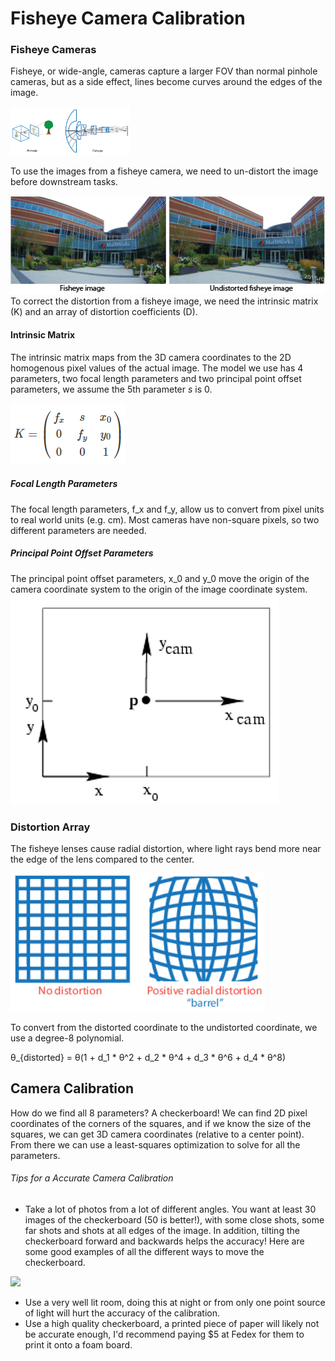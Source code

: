 # Fisheye Camera Calibration

### Fisheye Cameras

Fisheye, or wide-angle, cameras capture a larger FOV than normal pinhole cameras, but as a side effect, lines become curves around the edges of the image.  

<img src="Images/pinhole_fisheye.png"  style="zoom:30%;" />

To use the images from a fisheye camera, we need to un-distort the image before downstream tasks. 

<img src="Images/fisheyebeforeafter.png" style="zoom:120%;" />
To correct the distortion from a fisheye image, we need the  intrinsic matrix (K) and an array of distortion coefficients (D). 

#### Intrinsic Matrix

The intrinsic matrix maps from the 3D camera coordinates to the 2D homogenous pixel values of the actual image.  The model we use has 4 parameters, two focal length parameters and two principal point offset parameters, we assume the 5th parameter *s* is 0.

<img src="Images/instrinsic.PNG"  />

##### Focal Length Parameters

The focal length parameters, f_x and f_y, allow us to convert from pixel units to real world units (e.g. cm). Most cameras have non-square pixels, so two different parameters are needed. 

##### Principal Point Offset Parameters

The principal point offset parameters, x_0 and y_0 move the origin of the camera coordinate system to the origin of the image coordinate system.
<img src="Images/pp_offset.PNG"  />

### Distortion Array

The fisheye lenses cause radial distortion, where light rays bend more near the edge of the lens compared to the center. 

<img src="Images\distortion.PNG" alt="distortion" style="zoom:130%;" />

To convert from the distorted coordinate to the undistorted coordinate, we use a degree-8 polynomial. 

θ_{distorted} = θ(1 + d_1 * θ^2 + d_2 * θ^4 + d_3 * θ^6 + d_4 * θ^8)





## Camera Calibration

How do we find all 8 parameters? A checkerboard! We can find 2D pixel coordinates of the corners of the squares, and if we know the size of the squares, we can get 3D camera coordinates (relative to a center point). From there we can use a least-squares optimization to solve for all the parameters. 

######  Tips for a Accurate Camera Calibration

- Take a lot of photos from a lot of different angles. You want at least 30 images of the checkerboard (50 is better!), with some close shots, some far shots and shots at all edges of the image. In addition, tilting the checkerboard forward and backwards helps the accuracy! Here are some good examples of all the different ways to move the checkerboard.
<img src="Images/cheboard_examples.png"  />

- Use a very well lit room, doing this at night or from only one point source of light will hurt the accuracy of the calibration.
- Use a high quality checkerboard, a printed piece of paper will likely not be accurate enough, I'd recommend paying $5 at Fedex for them to print it onto a foam board.

